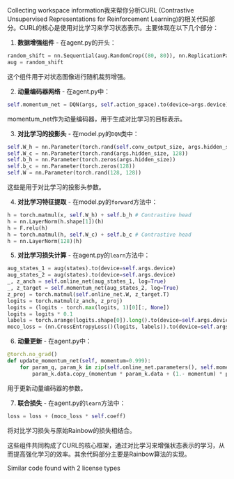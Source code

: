 Collecting workspace information我来帮你分析CURL (Contrastive Unsupervised Representations for Reinforcement Learning)的相关代码部分。CURL的核心是使用对比学习来学习状态表示。主要体现在以下几个部分：

1. **数据增强组件** - 在agent.py的开头：
```python
random_shift = nn.Sequential(aug.RandomCrop((80, 80)), nn.ReplicationPad2d(4), aug.RandomCrop((84, 84)))
aug = random_shift
```
这个组件用于对状态图像进行随机裁剪增强。

2. **动量编码器网络** - 在agent.py中：
```python
self.momentum_net = DQN(args, self.action_space).to(device=args.device)
```
momentum_net作为动量编码器，用于生成对比学习的目标表示。

3. **对比学习的投影头** - 在model.py的`DQN`类中：
```python
self.W_h = nn.Parameter(torch.rand(self.conv_output_size, args.hidden_size))
self.W_c = nn.Parameter(torch.rand(args.hidden_size, 128))
self.b_h = nn.Parameter(torch.zeros(args.hidden_size))
self.b_c = nn.Parameter(torch.zeros(128))
self.W = nn.Parameter(torch.rand(128, 128))
```
这些是用于对比学习的投影头参数。

4. **对比学习特征提取** - 在model.py的`forward`方法中：
```python
h = torch.matmul(x, self.W_h) + self.b_h # Contrastive head
h = nn.LayerNorm(h.shape[1])(h)
h = F.relu(h)
h = torch.matmul(h, self.W_c) + self.b_c # Contrastive head
h = nn.LayerNorm(128)(h)
```

5. **对比学习损失计算** - 在agent.py的`learn`方法中：
```python
aug_states_1 = aug(states).to(device=self.args.device)
aug_states_2 = aug(states).to(device=self.args.device)
_, z_anch = self.online_net(aug_states_1, log=True)
_, z_target = self.momentum_net(aug_states_2, log=True)
z_proj = torch.matmul(self.online_net.W, z_target.T)
logits = torch.matmul(z_anch, z_proj)
logits = (logits - torch.max(logits, 1)[0][:, None])
logits = logits * 0.1
labels = torch.arange(logits.shape[0]).long().to(device=self.args.device)
moco_loss = (nn.CrossEntropyLoss()(logits, labels)).to(device=self.args.device)
```

6. **动量更新** - 在agent.py中：
```python
@torch.no_grad()
def update_momentum_net(self, momentum=0.999):
    for param_q, param_k in zip(self.online_net.parameters(), self.momentum_net.parameters()):
        param_k.data.copy_(momentum * param_k.data + (1.- momentum) * param_q.data)
```
用于更新动量编码器的参数。

7. **联合损失** - 在agent.py的`learn`方法中：
```python
loss = loss + (moco_loss * self.coeff)
```
将对比学习损失与原始Rainbow的损失相结合。

这些组件共同构成了CURL的核心框架，通过对比学习来增强状态表示的学习，从而提高强化学习的效率。其余代码部分主要是Rainbow算法的实现。

Similar code found with 2 license types